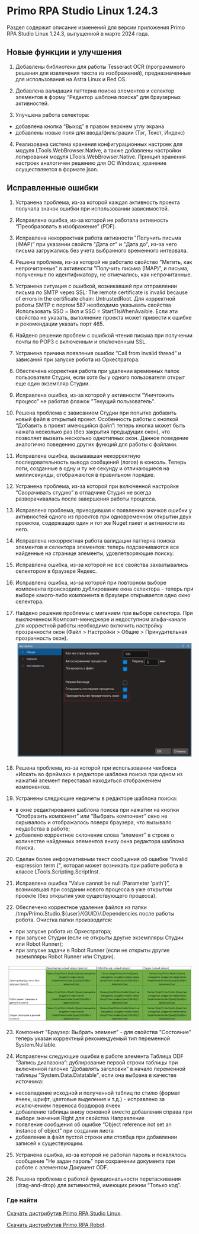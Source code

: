# Primo RPA Studio Linux 1.24.3

Раздел содержит описание изменений для версии приложения Primo RPA Studio Linux 1.24.3, выпущенной в марте 2024 года. 


## Новые функции и улучшения

1. Добавлены библиотеки для работы Tesseract OCR (программного решения для извлечения текста из изображений), предназначенные для использования на Astra Linux и Red OS.

2. Добавлена валидация паттерна поиска элементов и селектор элементов в форму “Редактор шаблона поиска” для браузерных активностей.

3. Улучшена работа селектора: 
- добавлена кнопка “Выход” в правом верхнем углу экрана  
- добавлены новые поля для ввода/фильтрации (Тэг, Текст, Индекс)

4. Реализована система хранения конфигурационных настроек для модуля LTools.WebBrowser.Native, а также добавлены настройки логирования модуля LTools.WebBrowser.Native. Принцип хранения настроек аналогичен решению для ОС Windows; хранение осуществляется в формате json.


## Исправленные ошибки 
1. Устранена проблема, из-за которой каждая активность проекта получала значок ошибки при использовании зависимостей.
2. Исправлена ошибка, из-за которой не работала активность “Преобразовать в изображение” (PDF).
3. Исправлена некорректная работа активности "Получить письма (IMAP)” при указании свойств "Дата от" и "Дата до", из-за чего письма загружались без учета выбранного временного интервала. 
4. Решена проблема, из-за которой не работало свойство  "Метить, как непрочитанные" в активности "Получить письма (IMAP)”, и письма, полученные по идентификатору, не отмечались, как непрочитанные. 
5. Устранена ситуация с ошибкой, возникавшей при отправлении письма по SMTP через SSL: The remote certificate is invalid because of errors in the certificate chain: UntrustedRoot. Для корректной работы SMTP с портом 587 необходимо указывать свойства Использовать SSO = Вкл и SSO = StartTlsWhenAvaible. Если эти свойства не указать, выполнение проекта может привести к ошибке и рекомендации указать порт 465. 
6. Найдено решение проблем с ошибкой чтения письма при получении почты по POP3 с включенным и отключенным SSL.
7. Устранена причина появления ошибок “Call from invalid thread” и зависаний при запуске робота из Оркестратора.
8. Обеспечена корректная работа при удалении временных папок пользователя Студии, если хотя бы у одного пользователя открыт еще один экземпляр Студии.
9. Исправлена ошибка, из-за которой у активности “Уничтожить процесс” не работал флажок "Текущий пользователь". 
10. Решена проблема с зависанием Студии при попытке добавить новый файл в открытый проект. Особенность работы с кнопкой “Добавить в проект имеющийся файл”: теперь кнопка может быть нажата несколько раз (без закрытия предыдущих окон), что позволяет вызвать несколько однотипных окон. Данное поведение аналогично поведению других функций для работы с файлами.
11. Исправлена ошибка, вызывавшая некорректную последовательность вывода сообщений (логов) в консоль. Теперь логи, созданные в одну и ту же секунду и отличающиеся на миллисекунды, отображаются в правильном порядке.
12. Устранена проблема, из-за которой при включенной настройке “Сворачивать студию” в отладчике Студия не всегда разворачивалась после завершения работы процесса.
13. Исправлена проблема, приводившая к появлению значков ошибки у активностей одного из проектов при одновременном открытии двух проектов, содержащих один и тот же Nuget пакет и активности из него.
14. Исправлена некорректная работа валидации паттерна поиска элементов и селектора элементов: теперь подсвечиваются все найденные на странице элементы, удовлетворяющие поиску.
15. Исправлена ошибка, из-за которой не все свойства захватывались селектором в браузере Яндекс. 
16. Исправлена ошибка, из-за которой при повторном выборе компонента происходило дублирование окна селектора - теперь при выборе какого-либо компонента в браузере открывается одно окно селектора.
17. Найдено решение проблемы с миганием при выборе селектора. При выключенном Композит-менеджере и недоступном альфа-канале для корректной работы необходимо включить настройку прозрачности окон (Файл > Настройки > Общие > Принудительная прозрачность окон).  
![](<../../.gitbook/assets1/Transparency.PNG>)
18. Решена проблема, из-за которой при использовании чекбокса «Искать во фреймах» в редакторе шаблона поиска при одном из нажатий элемент переставал находиться отображением компонентов.

19. Устранены следующие недочеты в редакторе шаблона поиска: 
- в окне редактирования шаблона поиска при нажатии на кнопки “Отобразить компонент” или “Выбрать компонент” окно не скрывалось и отображалось поверх браузера, что вызывало неудобства в работе;
- добавлено корректное склонение слова “элемент” в строке о количестве найденных элементов внизу окна редактора шаблона поиска.

20. Сделан более информативным текст сообщения об ошибке “Invalid expression term {“, которая может возникать при работе робота в классе LTools.Scripting.ScriptInst.

21. Исправлена ошибка “Value cannot be null (Parameter 'path')”, возникавшая при создании нового процесса в уже открытом проекте (без открытия уже существующего процесса).

22. Обеспечено корректное удаление файлов  из папки /tmp/Primo.Studio.${user}/{GUID}/.Dependencies после работы робота. Очистка папки производится: 
- при запуске робота из Оркестратора; 
- при запуске Студии (если не открыты другие экземпляры Студии или Robot Runner); 
- при запуске задачи в Robot Runner (если не открыты другие экземпляры Robot Runner или Студии).

![](<../../.gitbook/assets1/TMP-files.PNG>)

23. Компонент "Браузер: Выбрать элемент" - для свойства "Состояние" теперь указан корректный рекомендуемый тип переменной System.Nullable<Boolean>.

24. Исправлены следующие ошибки в работе элемента Таблица ODF “Запись диапазона”:
дублирование первой строки таблицы при включенной галочке “Добавлять заголовки” в начало переменной таблицы "System.Data.Datatable", если она выбрана в качестве источника:
- несовпадение исходной и полученной таблиц по стилю (формат ячеек, шрифт, цветовые выделения и т.д.) - исправлено за исключением переноса бордюров ячеек
- добавление таблицы внизу основной вместо добавления справа при выборе значения Right для свойства Направление 
- появление сообщения об ошибке “Object reference not set an instance of object” при создании листа
- добавление в файл пустой строки или столбца при добавлении записей к существующим.

25. Устранена ошибка, из-за которой не работал пароль и появлялось сообщение "Не задан пароль" при сохранении документа при работе с элементом Документ ODF.

26. Решена проблема с работой функциональности перетаскивания (drag-and-drop) для активностей, имеющих режим “Только код”.


### Где найти 

[Скачать дистрибутив Primo RPA Studio Linux](https://disk.primo-rpa.ru/index.php/s/t9BHBjR6PP06Yax?path=%2FArchive%2FStudio%2FLinux%2F1.24.3.2).

[Скачать дистрибутив Primo RPA Robot](https://disk.primo-rpa.ru/index.php/s/t9BHBjR6PP06Yax?path=%2FArchive%2FRobot%2FLinux%2F1.24.3.2).

